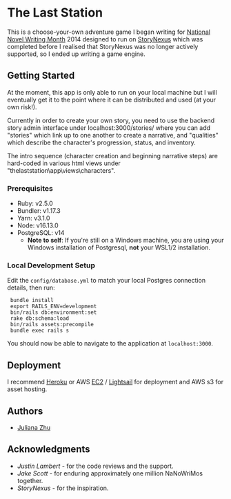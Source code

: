 # The Last Station

This is a choose-your-own adventure game I began writing for [National Novel Writing Month](https://nanowrimo.org/) 2014 designed to run on [StoryNexus](www.storynexus.com) which was completed before I realised that StoryNexus was no longer actively supported, so I ended up writing a game engine.

## Getting Started

At the moment, this app is only able to run on your local machine but I will eventually get it to the point where it can be distributed and used (at your own risk!). 

Currently in order to create your own story, you need to use the backend story admin interface under localhost:3000/stories/ where you can add "stories" which link up to one another to create a narrative, and "qualities" which describe the character's progression, status, and inventory.  

The intro sequence (character creation and beginning narrative steps) are hard-coded in various html views under "thelaststation\app\views\characters".

### Prerequisites
- Ruby: v2.5.0
- Bundler: v1.17.3
- Yarn: v3.1.0
- Node: v16.13.0
- PostgreSQL: v14
  - **Note to self**: If you're still on a Windows machine, you are using your Windows installation of Postgresql, **not** your WSL1/2 installation.

### Local Development Setup
Edit the `config/database.yml` to match your local Postgres connection details, then run:

```
 bundle install
 export RAILS_ENV=development
 bin/rails db:environment:set
 rake db:schema:load
 bin/rails assets:precompile
 bundle exec rails s
```

You should now be able to navigate to the application at `localhost:3000`.

## Deployment

I recommend [Heroku](https://www.heroku.com/) or AWS [EC2](https://aws.amazon.com/ec2) / [Lightsail](https://aws.amazon.com/lightsail/) for deployment and AWS s3 for asset hosting.

## Authors
* [Juliana Zhu](https://github.com/julianazhu)

## Acknowledgments

* *Justin Lambert* - for the code reviews and the support.
* *Jake Scott* - for enduring approximately one million NaNoWriMos together.
* *StoryNexus* - for the inspiration.
